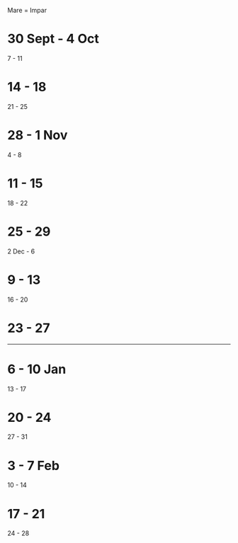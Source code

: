 
Mare = Impar

# 30 Sept - 4 Oct
7 - 11
# 14 - 18
21 - 25
# 28 - 1 Nov
4 - 8
# 11 - 15
18 - 22
# 25 - 29
2 Dec - 6
# 9 - 13
16 - 20
# 23 - 27

<hr>

# 6 - 10 Jan
13 - 17
# 20 - 24
27 - 31
# 3 - 7 Feb
10 - 14
# 17 - 21
24 - 28